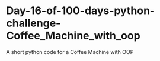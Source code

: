 # Day-16-of-100-days-python-challenge-Coffee_Machine_with_oop
A short python code for a Coffee Machine with OOP 
